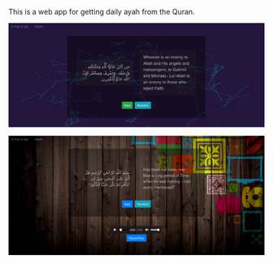 This is a web app for getting daily ayah from the Quran.


![Demo picture](/src/assets/an_ayah.png)

![Demo picture 2](/src/assets/an_ayah2.png)
